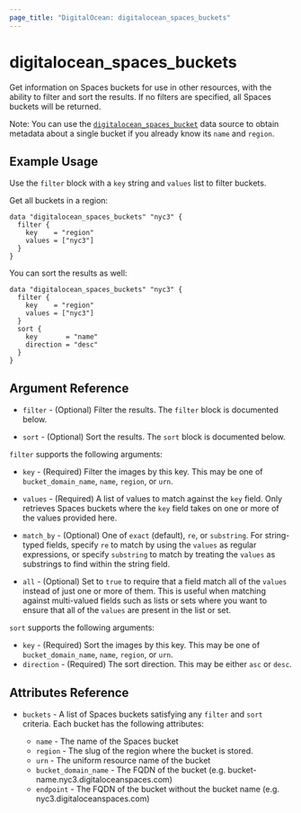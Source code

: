 ```yaml
---
page_title: "DigitalOcean: digitalocean_spaces_buckets"
---
```


# digitalocean_spaces_buckets

Get information on Spaces buckets for use in other resources, with the ability to filter and sort the results.
If no filters are specified, all Spaces buckets will be returned.

Note: You can use the [`digitalocean_spaces_bucket`](spaces_bucket) data source to
obtain metadata about a single bucket if you already know its `name` and `region`.

## Example Usage

Use the `filter` block with a `key` string and `values` list to filter buckets.

Get all buckets in a region:

```hcl
data "digitalocean_spaces_buckets" "nyc3" {
  filter {
    key    = "region"
    values = ["nyc3"]
  }
}
```
You can sort the results as well:

```hcl
data "digitalocean_spaces_buckets" "nyc3" {
  filter {
    key    = "region"
    values = ["nyc3"]
  }
  sort {
    key       = "name"
    direction = "desc"
  }
}
```

## Argument Reference

* `filter` - (Optional) Filter the results.
  The `filter` block is documented below.

* `sort` - (Optional) Sort the results.
  The `sort` block is documented below.

`filter` supports the following arguments:

* `key` - (Required) Filter the images by this key. This may be one of `bucket_domain_name`, `name`, `region`, or `urn`.

* `values` - (Required) A list of values to match against the `key` field. Only retrieves Spaces buckets
  where the `key` field takes on one or more of the values provided here.

* `match_by` - (Optional) One of `exact` (default), `re`, or `substring`. For string-typed fields, specify `re` to
  match by using the `values` as regular expressions, or specify `substring` to match by treating the `values` as
  substrings to find within the string field.
  
* `all` - (Optional) Set to `true` to require that a field match all of the `values` instead of just one or more of
  them. This is useful when matching against multi-valued fields such as lists or sets where you want to ensure
  that all of the `values` are present in the list or set.

`sort` supports the following arguments:

* `key` - (Required) Sort the images by this key. This may be one of `bucket_domain_name`, `name`, `region`, or `urn`.
* `direction` - (Required) The sort direction. This may be either `asc` or `desc`.

## Attributes Reference

* `buckets` - A list of Spaces buckets satisfying any `filter` and `sort` criteria. Each bucket has the following attributes:  

  - `name` - The name of the Spaces bucket
  - `region` - The slug of the region where the bucket is stored.
  - `urn` - The uniform resource name of the bucket
  - `bucket_domain_name` - The FQDN of the bucket (e.g. bucket-name.nyc3.digitaloceanspaces.com)
  - `endpoint` - The FQDN of the bucket without the bucket name (e.g. nyc3.digitaloceanspaces.com)
